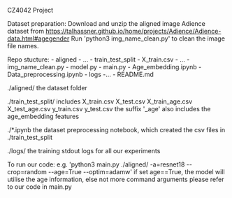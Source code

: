CZ4042 Project

Dataset preparation: 
    Download and unzip the aligned image Adience dataset from https://talhassner.github.io/home/projects/Adience/Adience-data.html#agegender
    Run 'python3 img_name_clean.py' to clean the image file names.

Repo stucture:
    - aligned
        - ...
    - train_test_split
        - X_train.csv
        - ...
    - img_name_clean.py
    - model.py
    - main.py 
    - Age_embedding.ipynb
    - Data_preprocessing.ipynb
    - logs
        -...
    - README.md

./aligned/
    the dataset folder

./train_test_split/
    includes X_train.csv X_test.csv X_train_age.csv X_test_age.csv y_train.csv y_test.csv
    the suffix '_age' also includes the age_embedding features

./*.ipynb
    the dataset preprocessing notebook, which created the csv files in ./train_test_split

./logs/
    the training stdout logs for all our experiments

To run our code:
    e.g. 'python3 main.py ./aligned/ -a=resnet18 --crop=random --age=True --optim=adamw'
    if set age==True, the model will utilise the age information, else not
    more command arguments please refer to our code in main.py
